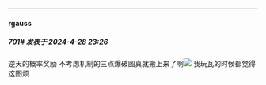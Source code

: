 ﻿
*****

####  rgauss  
##### 701#       发表于 2024-4-28 23:26

逆天的概率奖励 
不考虑机制的三点爆破图真就搬上来了啊<img src="https://static.saraba1st.com/image/smiley/face2017/020.png" referrerpolicy="no-referrer"> 我玩瓦的时候都觉得这图烦


